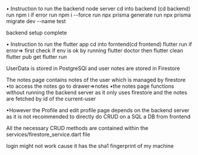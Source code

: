 • Instruction to run the backend node server
cd into backend (cd backend)
run npm i if error run npm i --force
run npx prisma generate
run npx prisma migrate dev --name test

backend setup complete

• Instruction to run the flutter app
cd into forntend(cd frontend)
flutter run
if error=> first check if env is ok by running flutter doctor
then flutter clean
flutter pub get
flutter run

UserData is stored in PostgreSQl and user notes are stored in Firestore

The notes page contains notes of the user which is managed by firestore
•to access the notes go to drawer=>notes 
•the notes page functions without running the backend server as it only uses firestore and the notes are fetched by id of the current-user

•However the Profile and edit profile page depends on the backend server as it is not
  recommended to directly do CRUD on a SQL a DB from frontend

All the necessary CRUD methods are contained within the services/firestore_service.dart file

login might not work cause it has the sha1 fingerprint of my machine
